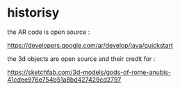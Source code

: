 # historisy

the AR code is open source :
 
https://developers.google.com/ar/develop/java/quickstart


the 3d objects are open source and their credit for :

https://sketchfab.com/3d-models/gods-of-rome-anubis-41cdee976e754b51a8bd427429cd2797
